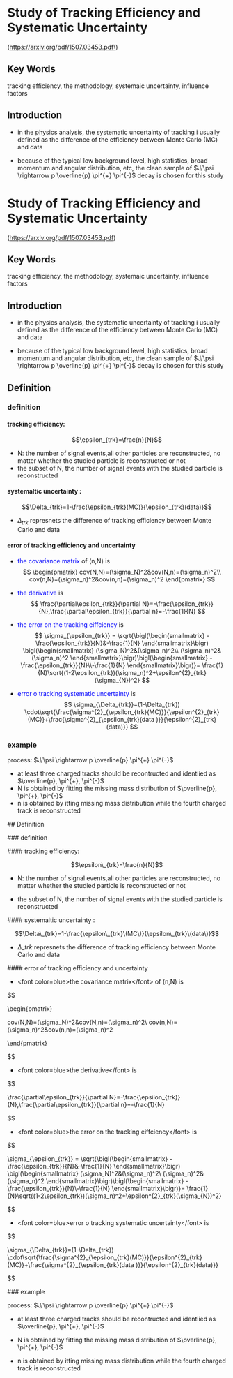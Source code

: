 

# Study of Tracking Efficiency and Systematic Uncertainty

\(https://arxiv.org/pdf/1507.03453.pdf\)

## Key Words



tracking efficiency, the methodology, systemaic uncertainty, influence factors



## Introduction



- in the physics analysis, the systematic uncertainty of tracking i usually defined as the difference of the efficiency  between Monte Carlo \(MC\) and data



- because of the typical low background level, high statistics, broad momentum and angular distribution, etc, the clean sample of $J/\psi \rightarrow p \overline{p} \pi^{+} \pi^{-}$ decay is chosen for this study 




# Study of Tracking Efficiency and Systematic Uncertainty
(https://arxiv.org/pdf/1507.03453.pdf)
## Key Words

tracking efficiency, the methodology, systemaic uncertainty, influence factors

## Introduction

- in the physics analysis, the systematic uncertainty of tracking i usually defined as the difference of the efficiency  between Monte Carlo (MC) and data

- because of the typical low background level, high statistics, broad momentum and angular distribution, etc, the clean sample of $J/\psi \rightarrow p \overline{p} \pi^{+} \pi^{-}$ decay is chosen for this study 

## Definition
### definition
#### tracking efficiency: 
$$\epsilon_{trk}=\frac{n}{N}$$
- N: the number of signal events,all other particles are reconstructed, no matter whether the studied particle is reconstructed or not
- the subset of N, the number of signal events with the studied particle is reconstructed

#### systemaltic uncertainty : 
$$\Delta_{trk}=1-\frac{\epsilon_{trk}(MC)}{\epsilon_{trk}(data)}$$
- $\Delta_{trk}$ represnets the difference of tracking efficiency between Monte Carlo and data

#### error of tracking efficiency and uncertainty
- <font color=blue>the covariance  matrix</font> of (n,N) is 
$$
\begin{pmatrix}
cov(N,N)=(\sigma_N)^2&cov(N,n)=(\sigma_n)^2\\ cov(n,N)=(\sigma_n)^2&cov(n,n)=(\sigma_n)^2
\end{pmatrix}
$$
- <font color=blue>the derivative</font> is
$$
\frac{\partial\epsilon_{trk}}{\partial N}=-\frac{\epsilon_{trk}}{N},\frac{\partial\epsilon_{trk}}{\partial n}=-\frac{1}{N}
$$
- <font color=blue>the error on the tracking eiffciency</font> is
$$
\sigma_{\epsilon_{trk}} = \sqrt{\bigl(\begin{smallmatrix} -\frac{\epsilon_{trk}}{N}&-\frac{1}{N} \end{smallmatrix}\bigr) \bigl(\begin{smallmatrix} (\sigma_N)^2&(\sigma_n)^2\\ (\sigma_n)^2&(\sigma_n)^2 \end{smallmatrix}\bigr)\bigl(\begin{smallmatrix} -\frac{\epsilon_{trk}}{N}\\-\frac{1}{N} \end{smallmatrix}\bigr)}= \frac{1}{N}\sqrt{(1-2\epsilon_{trk})(\sigma_n)^2+\epsilon^{2}_{trk}(\sigma_{N})^2}
$$

- <font color=blue>error o tracking systematic uncertainty</font> is
$$
\sigma_{\Delta_{trk}}=(1-\Delta_{trk}) \cdot\sqrt{\frac{\sigma^{2}_{\epsilon_{trk}(MC)}}{\epsilon^{2}_{trk}(MC)}+\frac{\sigma^{2}_{\epsilon_{trk}(data )}}{\epsilon^{2}_{trk}(data)}}
$$

### example
process: $J/\psi \rightarrow p \overline{p} \pi^{+} \pi^{-}$
- at least three charged tracks should be recontructed and identiied as $\overline{p}, \pi^{+}, \pi^{-}$
- N is obtained by fitting the missing mass distribution of $\overline{p}, \pi^{+}, \pi^{-}$
- n is obtained by itting missing mass distribution while the fourth charged track is reconstructed



\#\# Definition

\#\#\# definition

\#\#\#\# tracking efficiency: 

$$\epsilon\_{trk}=\frac{n}{N}$$

- N: the number of signal events,all other particles are reconstructed, no matter whether the studied particle is reconstructed or not

- the subset of N, the number of signal events with the studied particle is reconstructed



\#\#\#\# systemaltic uncertainty : 

$$\Delta\_{trk}=1-\frac{\epsilon\_{trk}\(MC\)}{\epsilon\_{trk}\(data\)}$$

- $\Delta\_{trk}$ represnets the difference of tracking efficiency between Monte Carlo and data



\#\#\#\# error of tracking efficiency and uncertainty

- &lt;font color=blue&gt;the covariance  matrix&lt;/font&gt; of \(n,N\) is 

$$

\begin{pmatrix}

cov\(N,N\)=\(\sigma\_N\)^2&cov\(N,n\)=\(\sigma\_n\)^2\\ cov\(n,N\)=\(\sigma\_n\)^2&cov\(n,n\)=\(\sigma\_n\)^2

\end{pmatrix}

$$

- &lt;font color=blue&gt;the derivative&lt;/font&gt; is

$$

\frac{\partial\epsilon\_{trk}}{\partial N}=-\frac{\epsilon\_{trk}}{N},\frac{\partial\epsilon\_{trk}}{\partial n}=-\frac{1}{N}

$$

- &lt;font color=blue&gt;the error on the tracking eiffciency&lt;/font&gt; is

$$

\sigma\_{\epsilon\_{trk}} = \sqrt{\bigl\(\begin{smallmatrix} -\frac{\epsilon\_{trk}}{N}&-\frac{1}{N} \end{smallmatrix}\bigr\) \bigl\(\begin{smallmatrix} \(\sigma\_N\)^2&\(\sigma\_n\)^2\\ \(\sigma\_n\)^2&\(\sigma\_n\)^2 \end{smallmatrix}\bigr\)\bigl\(\begin{smallmatrix} -\frac{\epsilon\_{trk}}{N}\\-\frac{1}{N} \end{smallmatrix}\bigr\)}= \frac{1}{N}\sqrt{\(1-2\epsilon\_{trk}\)\(\sigma\_n\)^2+\epsilon^{2}\_{trk}\(\sigma\_{N}\)^2}

$$



- &lt;font color=blue&gt;error o tracking systematic uncertainty&lt;/font&gt; is

$$

\sigma\_{\Delta\_{trk}}=\(1-\Delta\_{trk}\) \cdot\sqrt{\frac{\sigma^{2}\_{\epsilon\_{trk}\(MC\)}}{\epsilon^{2}\_{trk}\(MC\)}+\frac{\sigma^{2}\_{\epsilon\_{trk}\(data \)}}{\epsilon^{2}\_{trk}\(data\)}}

$$



\#\#\# example

process: $J/\psi \rightarrow p \overline{p} \pi^{+} \pi^{-}$

- at least three charged tracks should be recontructed and identiied as $\overline{p}, \pi^{+}, \pi^{-}$

- N is obtained by fitting the missing mass distribution of $\overline{p}, \pi^{+}, \pi^{-}$

- n is obtained by itting missing mass distribution while the fourth charged track is reconstructed









